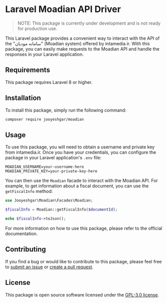# Laravel Moadian API Driver

> NOTE: This package is currently under development and is not ready for production use.

This Laravel package provides a convenient way to interact with the API of the "سامانه مودیان" (Moadian system) offered by intamedia.ir. With this package, you can easily make requests to the Moadian API and handle the responses in your Laravel application.

## Requirements

This package requires Laravel 8 or higher.

## Installation

To install this package, simply run the following command:
```bash
composer require jooyeshgar/moadian
```
## Usage

To use this package, you will need to obtain a username and private key from intamedia.ir. Once you have your credentials, you can configure the package in your Laravel application's `.env` file:

```
MOADIAN_USERNAME=your-username-here
MOADIAN_PRIVATE_KEY=your-private-key-here
```
You can then use the `Moadian` facade to interact with the Moadian API. For example, to get information about a fiscal document, you can use the `getFiscalInfo` method:

```php
use Jooyeshgar\Moadian\Facades\Moadian;

$fiscalInfo = Moadian::getFiscalInfo($documentId);

echo $fiscalInfo->toJson();
```

For more information on how to use this package, please refer to the official documentation.

## Contributing

If you find a bug or would like to contribute to this package, please feel free to [submit an issue](https://github.com/Jooyeshgar/moadian/issues) or [create a pull request](https://github.com/Jooyeshgar/moadian/pulls).

## License

This package is open source software licensed under the [GPL-3.0 license](https://opensource.org/licenses/GPL-3.0).